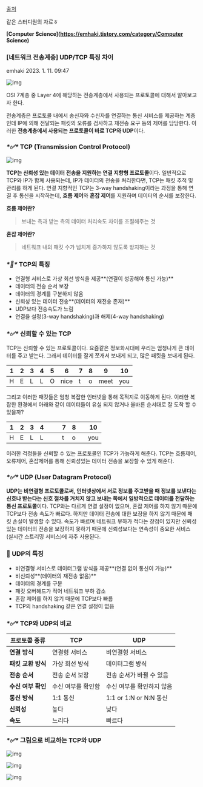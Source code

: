[출처](https://emhaki.tistory.com/entry/%EB%84%A4%ED%8A%B8%EC%9B%8C%ED%81%AC-%EC%A0%84%EC%86%A1%EA%B3%84%EC%B8%B5-UDPTCP-%ED%8A%B9%EC%A7%95-%EC%B0%A8%EC%9D%B4)

같은 스터디원의 자료ㅎ



**[Computer Science](https://emhaki.tistory.com/category/Computer Science)**

### [네트워크 전송계층] UDP/TCP 특징 차이

emhaki 2023. 1. 11. 09:47





![img](https://blog.kakaocdn.net/dn/bzmFGB/btrVWzrMxgH/k4qd3V7P06rvoiEUWZJyM1/img.png)



OSI 7계층 중 Layer 4에 해당하는 전송계층에서 사용되는 프로토콜에 대해서 알아보고자 한다.

전송계층은 프로토콜 내에서 송신자와 수신자를 연결하는 통신 서비스를 제공하는 계층인데 IP에 의해 전달되는 패킷의 오류를 검사하고 재전송 요구 등의 제어를 담당한다. 이러한 **전송계층에서 사용되는 프로토콜이 바로 TCP와 UDP**이다. 

 

### ***\*✅\**** **TCP (Transmission Control Protocol)**



![img](https://blog.kakaocdn.net/dn/puY6l/btrVUx9p79n/hPZugWrJkcneDAK6WX9omK/img.webp)



**TCP는 신뢰성 있는 데이터 전송을 지원하는 연결 지향형 프로토콜**이다. 일반적으로 TCP와 IP가 함께 사용되는데, IP가 데이터의 전송을 처리한다면, TCP는 패킷 추적 및 관리를 하게 된다. 연결 지향적인 TCP는 3-way handshaking이라는 과정을 통해 연결 후 통신을 시작하는데, **흐름 제어**와 **혼잡 제어**를 지원하며 데이터의 순서를 보장한다.

 

**흐름 제어란?**

> 보내는 측과 받는 측의 데이터 처리속도 차이를 조절해주는 것

**혼잡 제어란?**

> 네트워크 내의 패킷 수가 넘치게 증가하지 않도록 방지하는 것

### ***\*🔎\**** **TCP의 특징**

- 연결형 서비스로 가상 회선 방식을 제공**(연결이 성공해야 통신 가능)**
- 데이터의 전송 순서 보장
- 데이터의 경계를 구분하지 않음
- 신뢰성 있는 데이터 전송**(데이터의 재전송 존재)**
- UDP보다 전송속도가 느림
- 연결을 설정(3-way handshaking)과 해제(4-way handshaking)

### ***\*✅\** 신뢰할 수 있는 TCP**

TCP는 신뢰할 수 있는 프로토콜이다. 요즘같은 정보화시대에 우리는 엄청나게 큰 데이터를 주고 받는다. 그래서 데이터를 잘게 쪼개서 보내게 되고, 많은 패킷을 보내게 된다.

| **1** | **2** | **3** | **4** | **5** | **6** | **7** | **8** | **9** | **10** |
| ----- | ----- | ----- | ----- | ----- | ----- | ----- | ----- | ----- | ------ |
| H     | E     | L     | L     | O     | nice  | t     | o     | meet  | you    |

그리고 이러한 패킷들은 엄청 복잡한 인터넷을 통해 목적지로 이동하게 된다. 이러한 복잡한 환경에서 아래와 같이 데이터들이 유실 되지 않거나 올바른 순서대로 잘 도착 할 수 있을까?

| **1** | **2** | **3** | **4** |      |      | **7** | **8** |      | **10** |
| ----- | ----- | ----- | ----- | ---- | ---- | ----- | ----- | ---- | ------ |
| H     | E     | L     | L     |      |      | t     | o     |      | you    |

이러한 걱정들을 신뢰할 수 있는 프로토콜인 TCP가 가능하게 해준다. TCP는 흐름제어, 오류제어, 혼잡제어를 통해 신뢰성있는 데이터 전송을 보장할 수 있게 해준다.

### ***\*✅\**** **UDP (User Datagram Protocol)**

**UDP는 비연결형 프로토콜로써, 인터넷상에서 서로 정보를 주고받을 때 정보를 보낸다는 신호나 받는다는 신호 절차를 거치지 않고 보내는 쪽에서 일방적으로 데이터를 전달하는 통신 프로토콜**이다. TCP와는 다르게 연결 설정이 없으며, 혼잡 제어를 하지 않기 때문에 TCP보다 전송 속도가 빠르다. 하지만 데이터 전송에 대한 보장을 하지 않기 때문에 패킷 손실이 발생할 수 있다. 속도가 빠르며 네트워크 부하가 적다는 장점이 있지만 신뢰성있는 데이터의 전송을 보장하지 못하기 때문에 신뢰성보다는 연속성이 중요한 서비스(실시간 스트리밍 서비스)에 자주 사용된다.

 

### **🔎 UDP의 특징**

- 비연결형 서비스로 데이터그램 방식을 제공**(연결 없이 통신이 가능)**
- 비신뢰성**(데이터의 재전송 없음)**
- 데이터의 경계를 구분
- 패킷 오버해드가 적어 네트워크 부하 감소
- 혼잡 제어를 하지 않기 때문에 TCP보다 빠름
- TCP의 handshaking 같은 연결 설정이 없음

### ***\*✅\**** **TCP와 UDP의 비교**

| **프로토콜 종류**  | **TCP**            | **UDP**                   |
| ------------------ | ------------------ | ------------------------- |
| **연결 방식**      | 연결형 서비스      | 비연결형 서비스           |
| **패킷 교환 방식** | 가상 회선 방식     | 데이터그램 방식           |
| **전송 순서**      | 전송 순서 보장     | 전송 순서가 바뀔 수 있음  |
| **수신 여부 확인** | 수신 여부를 확인함 | 수신 여부를 확인하지 않음 |
| **통신 방식**      | 1:1 통신           | 1:1 or 1:N or N:N 통신    |
| **신뢰성**         | 높다               | 낮다                      |
| **속도**           | 느리다             | 빠르다                    |

### ***\*✅\**** **그림으로 비교하는 TCP와 UDP**



![img](https://blog.kakaocdn.net/dn/b9RTk6/btrVWy7uVKY/AFHX1i4cR6LsPUhi2uYKT1/img.png)

![img](https://blog.kakaocdn.net/dn/O0eb4/btrVWyzEog7/WKRWFFbkxAKpFE9EpuY3vK/img.png)

![img](https://blog.kakaocdn.net/dn/ero9ft/btrVUArq6tt/atr6k83Vb6D8TMvr5ItwM1/img.webp)
